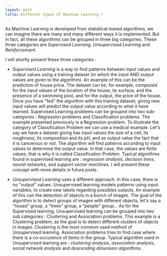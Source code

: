 ```yaml
---
layout: post
title: Different types of Machine Learning ?
---
```


As Machine Learning is developed from statistical-based algorithms, we can imagine there are many and many different ways it is implemented. But in fact, all these algorithms can be grouped in three big categories. These three categories are *Supervised Learning*, *Unsupervised Learning* and *Reinforcement*.

I will shortly present these three categories :

- *Supervised Learning* is a way to find patterns between input values and output values using a training dataset (in which the input AND output values are given to the algorithm). An example of this can be the prediction of house price. The dataset can be, for example, composed for the input values of the location of the house, its surface, and the presence of a swimming pool, and for the output, the price of the house. Once you have "fed" the algorithm with this training dataset, giving new input values will predict the output value according to what it have learned. Supervised Learning problems can be grouped into two sub-categories : Regression problems and Classification problems. The example presented previously is a Regression problem. To illustrate the category of Classification Problem we can use a medical example. Let's say we have a dataset giving has input values the size of a cell, its roughness, its composition and its pH, and as output value the fact that it is cancerous or not. The algorithm will find patterns according to input values to determine the output value. In that case, the values are finite values, that is why it is called Classification Problem. Typical algorithms found in supervised learning are : *regression analysis*, *decision trees*, *neural networks*, and *support vector machines*. I will present these concept with more details in future posts.

- *Unsupervised Learning* uses a different approach. In this case, there is no "output" values. Unsupervised learning models patterns using input variables, to create new labels regarding possibles outputs. An example of this can the detection of objects in a bunch of images. The goal of the algorithm is to detect groups of images with different objects, let's say a "house" group, a "trees" group, a "people" group... As for the Supervised learning, Unsupervised learning can be grouped into two sub categories : Clustering and Association problems. This example is a Clustering problem, as the goal is to detect different clusters of objects in images. Clustering is the most common used method of Unsupervised learning. Association problems tries to find case where there is a co-occurence of items in the group. Typical algorithm used in Unsupervised learning are : *clustering analysis*, *association analysis*, *social network analysis* and *descending dimension algorithms*.
